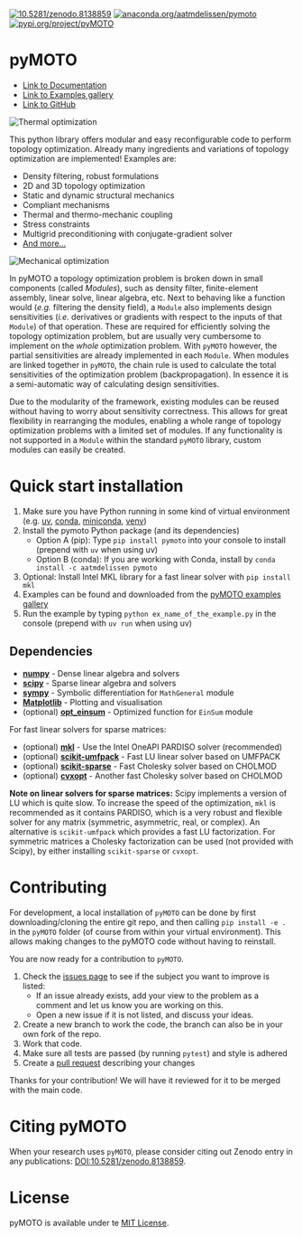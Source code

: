 [![10.5281/zenodo.8138859](https://zenodo.org/badge/DOI/10.5281/zenodo.8138859.svg)](https://doi.org/10.5281/zenodo.8138859) 
[![anaconda.org/aatmdelissen/pymoto](https://anaconda.org/aatmdelissen/pymoto/badges/version.svg)](https://anaconda.org/aatmdelissen/pymoto)
[![pypi.org/project/pyMOTO](https://badge.fury.io/py/pyMOTO.svg)](https://pypi.org/project/pyMOTO/)

# pyMOTO

* [Link to Documentation](https://pymoto.readthedocs.io)
* [Link to Examples gallery](https://pymoto.readthedocs.io/en/latest/auto_examples/index.html)
* [Link to GitHub](https://github.com/aatmdelissen/pyMOTO)

![Thermal optimization](https://media3.giphy.com/media/v1.Y2lkPTc5MGI3NjExNXVsN21weW16Z3JudHVleWFyOG1qYjgxcXB5eWdraGczZDlmZWJkdCZlcD12MV9pbnRlcm5hbF9naWZfYnlfaWQmY3Q9Zw/kaoKxLKQCE4Nomj5og/giphy.gif)

This python library offers modular and easy reconfigurable code to perform topology optimization. 
Already many ingredients and variations of topology optimization are implemented! Examples are:
- Density filtering, robust formulations
- 2D and 3D topology optimization
- Static and dynamic structural mechanics
- Compliant mechanisms
- Thermal and thermo-mechanic coupling
- Stress constraints
- Multigrid preconditioning with conjugate-gradient solver
- [And more... ](https://pymoto.readthedocs.io/en/latest/auto_examples/index.html)

![Mechanical optimization](https://media4.giphy.com/media/v1.Y2lkPTc5MGI3NjExcXMwMnl4Z3lzODF1bGp0ejY0M3lvYnNsY2FxOTVtc3ZxdGF6dWpvNCZlcD12MV9pbnRlcm5hbF9naWZfYnlfaWQmY3Q9Zw/WB1xOQOQvT5zUqRlq5/giphy.gif)

In pyMOTO a topology optimization problem is broken down in small components (called *Modules*), such as density filter, finite-element assembly, linear solve, linear algebra, etc. Next to behaving like a function would (*e.g.* filtering the density field), a `Module` also implements design sensitivities (*i.e.* derivatives or gradients with respect to the inputs of that `Module`) of that operation. These are required for efficiently solving the topology optimization problem, but are usually very cumbersome to implement on the *whole* optimization problem. With `pyMOTO` however, the partial sensitivities are already implemented in each `Module`. When modules are linked together in `pyMOTO`, the chain rule is used to calculate the total sensitivities of the optimization problem (backpropagation). In essence it is a semi-automatic way of calculating design sensitivities.

Due to the modularity of the framework, existing modules can be reused without having to worry about sensitivity correctness. This allows for great flexibility in rearranging the modules, enabling a whole range of topology optimization problems with a limited set of modules. If any functionality is not supported in a `Module` within the standard `pyMOTO` library, custom modules can easily be created.

# Quick start installation
1. Make sure you have Python running in some kind of virtual environment (e.g. 
[uv](https://docs.astral.sh/uv/guides/install-python/), [conda](https://docs.conda.io/projects/conda/en/stable/), [miniconda](https://docs.conda.io/en/latest/miniconda.html),
[venv](https://realpython.com/python-virtual-environments-a-primer/))
2. Install the pymoto Python package (and its dependencies)
   - Option A (pip): Type `pip install pymoto` into your console to install (prepend with `uv` when using uv)
   - Option B (conda): If you are working with Conda, install by `conda install -c aatmdelissen pymoto`
3. Optional: Install Intel MKL library for a fast linear solver with `pip install mkl`
4. Examples can be found and downloaded from the [pyMOTO examples gallery](https://pymoto.readthedocs.io/en/latest/auto_examples/index.html)
5. Run the example by typing `python ex_name_of_the_example.py` in the console (prepend with `uv run` when using uv)

## Dependencies
* [**numpy**](https://numpy.org/doc/stable/) - Dense linear algebra and solvers
* [**scipy**](https://docs.scipy.org/doc/scipy/) - Sparse linear algebra and solvers
* [**sympy**](https://docs.sympy.org/latest/index.html) - Symbolic differentiation for `MathGeneral` module
* [**Matplotlib**](https://matplotlib.org/stable/) - Plotting and visualisation
* (optional) [**opt_einsum**](https://optimized-einsum.readthedocs.io/en/stable/install.html) - Optimized function for `EinSum` module

For fast linear solvers for sparse matrices:
* (optional) [**mkl**](https://pypi.org/project/mkl) - Use the Intel OneAPI PARDISO solver (recommended)
* (optional) [**scikit-umfpack**](https://scikit-umfpack.github.io/scikit-umfpack/install.html) - Fast LU linear solver based on UMFPACK
* (optional) [**scikit-sparse**](https://github.com/scikit-sparse/scikit-sparse) - Fast Cholesky solver based on CHOLMOD
* (optional) [**cvxopt**](https://cvxopt.org/install/index.html) - Another fast Cholesky solver based on CHOLMOD

__Note on linear solvers for sparse matrices:__ Scipy implements a version of LU which is quite slow. To increase the  speed of the optimization, `mkl` is recommended as it contains PARDISO, which is a very robust and flexible solver for  any matrix (symmetric, asymmetric, real, or complex). An alternative is `scikit-umfpack` which provides a fast LU factorization. For symmetric matrices a Cholesky factorization can be used (not provided with Scipy), by either installing `scikit-sparse` or `cvxopt`.

# Contributing
For development, a local installation of `pyMOTO` can be done by first downloading/cloning the entire git repo, and then calling `pip install -e .` in the `pyMOTO` folder (of course from within your virtual environment). This allows making changes to the pyMOTO code without having to reinstall.

You are now ready for a contribution to `pyMOTO`.
1. Check the [issues page](https://github.com/aatmdelissen/pyMOTO/issues) to see if the subject you want to improve is listed:
   - If an issue already exists, add your view to the problem as a comment and let us know you are working on this.
   - Open a new issue if it is not listed, and discuss your ideas.
2. Create a new branch to work the code, the branch can also be in your own fork of the repo.
3. Work that code.
4. Make sure all tests are passed (by running `pytest`) and style is adhered
5. Create a [pull request](https://github.com/aatmdelissen/pyMOTO/pulls) describing your changes

Thanks for your contribution! We will have it reviewed for it to be merged with the main code.

# Citing pyMOTO
When your research uses `pyMOTO`, please consider citing out Zenodo entry in any publications: 
[DOI:10.5281/zenodo.8138859](https://doi.org/10.5281/zenodo.8138859).

# License
pyMOTO is available under te [MIT License](https://opensource.org/licenses/MIT).
